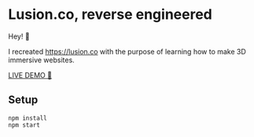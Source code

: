 # Lusion.co, reverse engineered

Hey! 👋

I recreated https://lusion.co with the purpose of learning how to make 3D immersive websites. 

[LIVE DEMO 🚀](https://mark-n.co/lusion-reverse-engineered)

## Setup

```
npm install
npm start
```
